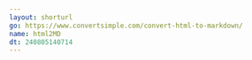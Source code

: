 ```yaml
---
layout: shorturl
go: https://www.convertsimple.com/convert-html-to-markdown/
name: html2MD
dt: 240805140714
---
```


